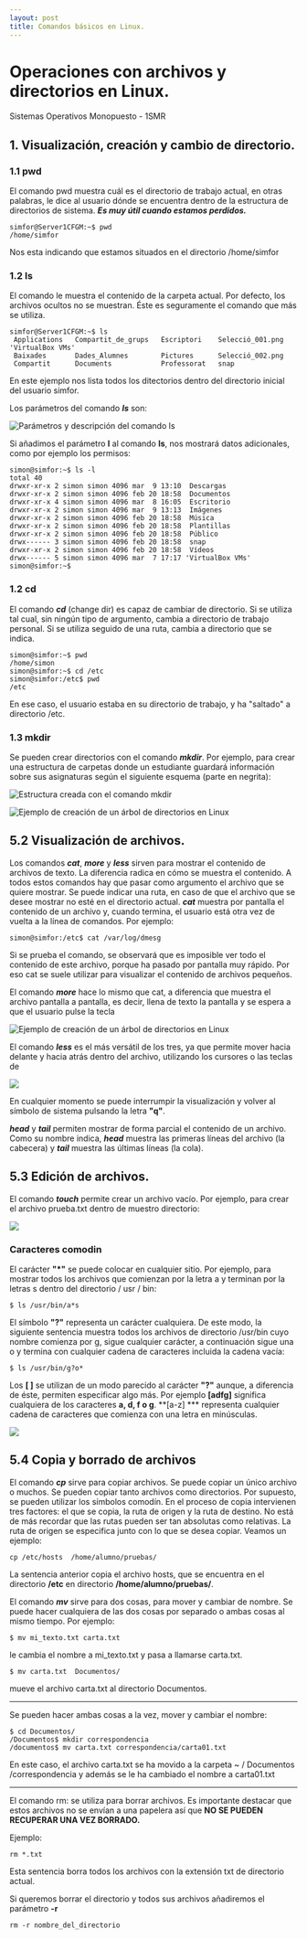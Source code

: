 ```yaml
---
layout: post
title: Comandos básicos en Linux.
---
```


# Operaciones con archivos y directorios en Linux.

Sistemas Operativos Monopuesto - 1SMR 


## 1. Visualización, creación y cambio de directorio.

### 1.1 pwd

El comando pwd muestra cuál es el directorio de trabajo actual, en otras palabras, le dice al usuario dónde se encuentra dentro de la estructura de directorios de sistema. ***Es muy útil cuando estamos perdidos.***

```
simfor@Server1CFGM:~$ pwd
/home/simfor
```
Nos esta indicando que estamos situados en el directorio /home/simfor




### 1.2 ls

El comando le muestra el contenido de la carpeta actual. Por defecto, los  archivos ocultos no se muestran. Éste es seguramente el comando que  más se utiliza.

```
simfor@Server1CFGM:~$ ls
 Applications   Compartit_de_grups   Escriptori    Selecció_001.png  'VirtualBox VMs'
 Baixades       Dades_Alumnes        Pictures      Selecció_002.png
 Compartit      Documents            Professorat   snap
```
En este ejemplo nos lista todos los ditectorios dentro del directorio inicial del usuario simfor.



Los parámetros del comando ***ls*** son:

![Parámetros y descripción del comando ls](/images/imagen1.png)



Si añadimos el parámetro **l** al comando **ls**, nos mostrará datos adicionales, como por ejemplo los permisos:

```
simon@simfor:~$ ls -l
total 40
drwxr-xr-x 2 simon simon 4096 mar  9 13:10  Descargas
drwxr-xr-x 2 simon simon 4096 feb 20 18:58  Documentos
drwxr-xr-x 4 simon simon 4096 mar  8 16:05  Escritorio
drwxr-xr-x 2 simon simon 4096 mar  9 13:13  Imágenes
drwxr-xr-x 2 simon simon 4096 feb 20 18:58  Música
drwxr-xr-x 2 simon simon 4096 feb 20 18:58  Plantillas
drwxr-xr-x 2 simon simon 4096 feb 20 18:58  Público
drwx------ 3 simon simon 4096 feb 20 18:58  snap
drwxr-xr-x 2 simon simon 4096 feb 20 18:58  Vídeos
drwx------ 5 simon simon 4096 mar  7 17:17 'VirtualBox VMs'
simon@simfor:~$ 
```

### 1.2 cd 

El comando ***cd*** (change dir) es capaz de cambiar de directorio. Si se utiliza tal cual, sin ningún tipo de argumento, cambia a directorio de trabajo personal. Si se utiliza seguido de una ruta, cambia a directorio que se indica.

```
simon@simfor:~$ pwd
/home/simon
simon@simfor:~$ cd /etc
simon@simfor:/etc$ pwd
/etc
```

En ese caso, el usuario estaba en su directorio de trabajo, y ha "saltado" a directorio /etc.


### 1.3 mkdir


Se pueden crear directorios con el comando ***mkdir***. Por ejemplo, para crear una estructura de carpetas donde un estudiante guardará información sobre sus asignaturas según el siguiente esquema (parte en negrita):

![Estructura creada con el comando mkdir](/images/imagen2.png)



![Ejemplo de creación de un árbol de directorios en Linux](/images/imagen3.png)



## 5.2 Visualización de archivos.


Los comandos ***cat***, ***more*** y ***less*** sirven para mostrar el contenido de archivos de texto. La diferencia radica en cómo se muestra el contenido. A todos estos comandos hay que pasar como argumento el archivo que se quiere mostrar.
Se puede indicar una ruta, en caso de que el archivo que se desee mostrar no esté en el directorio actual.
***cat*** muestra por pantalla el contenido de un archivo y, cuando termina, el usuario está otra vez de vuelta a la línea de comandos. Por ejemplo:

```
simon@simfor:/etc$ cat /var/log/dmesg
```

Si se prueba el comando, se observará que es imposible ver todo el contenido de este archivo, porque ha pasado por pantalla muy rápido. Por eso cat se suele utilizar para visualizar el contenido de archivos pequeños.


El comando ***more*** hace lo mismo que cat, a diferencia que muestra el archivo pantalla a pantalla, es decir, llena de texto la pantalla y se espera a que el usuario pulse la tecla <espacio>

![Ejemplo de creación de un árbol de directorios en Linux](/images/imagen4.png)


El comando ***less*** es el más versátil de los tres, ya que permite mover hacia delante y hacia atrás dentro del archivo, utilizando los cursores o las teclas de

![](/images/imagen5.png)

En cualquier momento se puede interrumpir la visualización y volver al símbolo de sistema pulsando la letra **"q"**.

***head*** y ***tail*** permiten mostrar de forma parcial el contenido de un archivo. Como su nombre indica, ***head*** muestra las primeras líneas del archivo (la cabecera) y ***tail*** muestra las últimas líneas (la cola).



## 5.3 Edición de archivos.

El comando ***touch*** permite crear un archivo vacío. Por ejemplo, para crear el archivo prueba.txt dentro de muestro directorio:

![](/images/imagen6.png)


### Caracteres comodin
El carácter **"*"** se puede colocar en cualquier sitio. Por ejemplo, para mostrar todos los archivos que comienzan por la letra a y terminan por la letras s dentro del directorio / usr / bin:

```
$ ls /usr/bin/a*s
```


El símbolo **"?"** representa un carácter cualquiera. De este modo, la siguiente sentencia muestra todos los archivos de directorio /usr/bin cuyo nombre comienza por g, sigue cualquier carácter, a continuación sigue una o y termina con cualquier cadena de caracteres incluida la cadena vacía:

```
$ ls /usr/bin/g?o*
```


Los **[ ]** se utilizan de un modo parecido al carácter **"?"** aunque, a diferencia de éste, permiten especificar algo más. Por ejemplo **[adfg]** significa cualquiera de los caracteres **a, d, f o g**. **[a-z] *** representa cualquier cadena de caracteres que comienza con una letra en minúsculas.

![](/images/imagen7.png)



## 5.4 Copia y borrado de archivos

El comando ***cp*** sirve para copiar archivos. Se puede copiar un único archivo o muchos. Se pueden copiar tanto archivos como directorios. Por supuesto, se pueden utilizar los símbolos comodín. En el proceso de copia intervienen tres factores: el que se copia, la ruta de origen y la ruta de destino. No está de más recordar que las rutas pueden ser tan absolutas como relativas. La ruta de origen se especifica junto con lo que se desea copiar. Veamos un ejemplo:

```
cp /etc/hosts  /home/alumno/pruebas/

```
 
La sentencia anterior copia el archivo hosts, que se encuentra en el directorio **/etc** en directorio **/home/alumno/pruebas/**.



El comando ***mv*** sirve para dos cosas, para mover y cambiar de nombre. Se puede hacer cualquiera de las dos cosas por separado o ambas cosas al mismo tiempo. Por ejemplo:

```
$ mv mi_texto.txt carta.txt
```
le cambia el nombre a mi_texto.txt y pasa a llamarse carta.txt.

```
$ mv carta.txt  Documentos/
```

mueve el archivo carta.txt al directorio Documentos.

---

Se pueden hacer ambas cosas a la vez, mover y cambiar el nombre:

```
$ cd Documentos/
/Documentos$ mkdir correspondencia
/documentos$ mv carta.txt correspondencia/carta01.txt
```
En este caso, el archivo carta.txt se ha movido a la carpeta ~ / Documentos /correspondencia y además se le ha cambiado el nombre a carta01.txt

---

El comando rm: se utiliza para borrar archivos. Es importante destacar que estos archivos no se envían a una papelera así que **NO SE PUEDEN RECUPERAR UNA VEZ BORRADO.**

Ejemplo:

```
rm *.txt
```

Esta sentencia borra todos los archivos con la extensión txt de directorio actual.

Si queremos borrar el directorio y todos sus archivos añadiremos el parámetro **-r**

```
rm -r nombre_del_directorio
